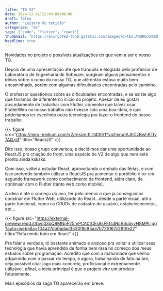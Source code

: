 ```yaml
---
title: "TG V2"
date: 2024-12-01T22:00:00+08:00
draft: false
author: "Luizera do taticão"
categories: "me"
tags: ["code", "flutter", "react"]
thumbnail: "https://encrypted-tbn0.gstatic.com/images?q=tbn:ANd9GcQNd3b-GoSbm9fgqONruAqQWPQ219HJCNilsg&s"
headline: true
---
```

Novidades no projeto e possíveis atualizações do que vem a ser o nosso TG.
<!--more-->

Depois de uma apresentação até que tranquila e elogiada pelo professor de Laboratório de Engenharia de Software, surgiram alguns pensamentos e ideias sobre o rumo do nosso TG, que até então estava muito bem encaminhado, porém com algumas dificuldades encontradas pelo caminho.

O professor questionou sobre as dificuldades encontradas, e se existe algo que faríamos de diferente no início do projeto. Apesar de eu gostar absurdamente de trabalhar com Flutter, comentei que talvez usar FlutterWeb no nosso trabalho não tivesse sido uma boa ideia, e que poderíamos ter escolhido outra tecnologia pra fazer o frontend do nosso trabalho.

{{< figure src="https://miro.medium.com/v2/resize:fit:1400/1*ya2mnutAJhCzBwhKTtv7AQ.gif" title="ReactJS" >}}



Dito isso, nosso grupo conversou, e decidimos dar uma oportunidade ao ReactJS pra criação do front, uma espécie de V2 de algo que nem está pronto ainda ksksks.

Com isso, voltei a estudar React, aproveitando o embalo das férias, e com isso pretendo também utilizar o ReactJS pra aumentar o portifólio e ter um segundo framework como conhecimento de frontend, além claro, de continuar com o Flutter (tanto web como mobile).

A ideia é até o começo do ano, ter pelo menos o que já conseguimos construir em Flutter Web, utilizando do React...desde a parte visual, até a parte funcional, como os CRUDs de cadastro de usuário, estabelecimentos, etc...

{{< figure src="https://external-preview.redd.it/byc03pQ8MNpF25mPCA0tCEs8sFEfsdNcR3u5yyH8MPI.jpg?auto=webp&s=104a27cb0adad3530f8c85aa7b725167c280fe27" title="Refazendo tudo em React" >}}

Pra falar a verdade, tô bastante animado e ansioso pra voltar a utilizar essa tecnologia que havia aprendido de forma bem rasa no começo dos meus estudos sobre programação. Acredito que com a maturidade que venho adquirindo com o passar do tempo, e agora, trabalhando de fato na áre, seja possível criar lago mais concreto, profissional e extremamente utilizável, afinal, a ideia principal é que o projeto vire um produto futuramente.

Mais episódios da saga TG aparecerão em breve.
